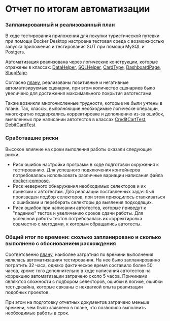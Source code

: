 # Отчет по итогам автоматизации
### Запланированный и реализованный план
В ходе тестирования приложения для покупки туристической путевки при помощи Docker Desktop настроена тестовая среда 
с возможностью запуска приложения и тестирования SUT при помощи MySQL и Postgers. 

Автоматизация реализована через логические конструкции, которые отражены в классах: 
[DataHelper](https://github.com/ShLiliya/DiplomaQA/blob/main/src/test/java/ru/netology/data/DataHelper.java), 
[SQLHelper](https://github.com/ShLiliya/DiplomaQA/blob/main/src/test/java/ru/netology/data/SQLHelper.java), 
[CardType](https://github.com/ShLiliya/DiplomaQA/blob/main/src/test/java/ru/netology/page/CardType.java), 
[DashboardPage](https://github.com/ShLiliya/DiplomaQA/blob/main/src/test/java/ru/netology/page/DashboardPage.java), 
[ShopPage](https://github.com/ShLiliya/DiplomaQA/blob/main/src/test/java/ru/netology/page/ShopPage.java).

Согласно [плану](https://github.com/ShLiliya/DiplomaQA/blob/main/Plan.md), реализованы позитивные и негативные автоматизируемые сценарии, 
при этом количество сценариев было увеличено для достижения максимального покрытия автотестами.

Также возникли многочисленные трудности, которые не были учтены в плане. Так, классы, выполняющие необходимые логическе операции, многократно 
подверхались корректировке и дополнению из-за ошибок, выявленных при написании автотестов в классах [CreditCartTest](https://github.com/ShLiliya/DiplomaQA/blob/main/src/test/java/ru/netology/test/CreditCartTest.java), 
[DebitCardTest](https://github.com/ShLiliya/DiplomaQA/blob/main/src/test/java/ru/netology/test/DebitCardTest.java)

### Cработавшие риски
Высокое влияние на сроки выполения работы оказали следующие риски.
- Риск ошибок настройки программ в ходе подготовки окружения к тестированию. Для успешного подключения контейнеров потребовалась использовать различные вариации написания
  файла [docker-compose](https://github.com/ShLiliya/DiplomaQA/blob/main/docker-compose.yml).
- Риск неверного обнаружения необходимых селекторов и их привязки к автотестам. Для реалиации поставленных задач был произведен подбор селекторов,
  при этом приходилось сталкиваться с ошибками и переберать селекторы до выяления подходящих.
- Риск ошибок при написании автотестов, которые приведут к "падению" тестов и увеличению сроков сдачи работы. Для успешной работы тестов потребовалась
их корректировка совместно с методами, к которым обращались автотесты.

### Общий итог по времени: сколько запланировано и сколько выполнено с обоснованием расхождения
Соответсвенно [плану](https://github.com/ShLiliya/DiplomaQA/blob/main/Plan.md), наиболее затратная по времени выполнения являлась автоматизациия тестирования. 
На нее было запланированно потратить 32 часа, однако фактическое время составило более 50 часов, 
кроме того дополнительно в ходе написания автотестов на коррекцию автоматизации затрачено около 5 часов. 
Причинами являются сложности с подбором селекторов, ошибки в логике, ошибки тест-дизайна, которые связаны с нехваткой опыта реализации подобных проектов.

При этом на подготовку отчетных документов затрачено меньше времени, чем было заявлено в плане, что позволило выполнить необходимые работы в срок.
